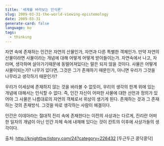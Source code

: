 ```yaml
---
title: '세계를 바라보는 인식론'
slug: 2009-03-31-the-world-viewing-epistemology
date: 2009-03-31
generate-card: false
language: ko
tags:
  - thinking
---
```


자연 속에 존재하는 인간은 자연의 산물인가, 자연과 다른 특별한 객체인가. 만약 자연의 산물이라면 사물이라는 개념에 대해 어떻게 어떻게 받아들이는가. 자연속에서 나고, 자라며, 생각하며 살아가기때문에 동떨어져있다는 말은 되지 않을 것이다. 사물은 어떻게 사물이되는가? 나무가 있다면, 그것은 그가 존재하기 때문인가, 아니면 우리가 그것을 나무라고 생각하기 때문인가?

우리가 이세상에 존재하지 않는 것을 바라볼 수 없듯이, 우리의 생각의 한계 위에 있는 개념에 대해서는 인식할 수 없다. 즉, 인간 자신이 어떠한 사물에 대한 선언과 정의가 있어야 그 사물은 나름대로의 자연의 객체로서 위상이 생기게 된다. 존재하는 것과 그 존재하는 것의 존재방식. 그것을 따로 생각하는 사람이 헤겔이다.

인간은 이데아라는 절대적 진리 속에 존재한다는 이전의 사상과는 다르게, 진리란 어떠한 일자의 개념이 아닌 인간 자체 속에 내재해 있다는 것이 칸트의 이후에 사상가들의 생각이다.

출처: http://knightbw.tistory.com/24?category=226432 [두근두근 콩닥콩닥]
